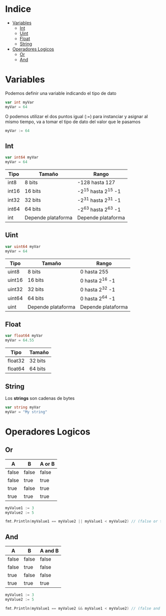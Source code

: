 # Indice
- [Variables](#variables)
  * [Int](#int)
  * [Uint](#uint)
  * [Float](#float)
  * [String](#string)
- [Operadores Logicos](#operadores-logicos)
  * [Or](#or)
  * [And](#and)


# Variables
Podemos definir una variable indicando el tipo de dato
```go
var int myVar 
myVar = 64
```
O podemos utilizar el dos puntos igual (:=) para instanciar y asignar al mismo tiempo, va a tomar el tipo de dato del valor que le pasamos
```go
myVar := 64 
```
## Int

```go
var int64 myVar 
myVar = 64
```

|Tipo|Tamaño|Rango|
|----|------|-----|
|int8|8 bits|-128 hasta 127|
|int16|16 bits|-2<sup>15</sup> hasta 2<sup>15</sup> -1|
|int32|32 bits|-2<sup>31</sup> hasta 2<sup>31</sup> -1|
|int64|64 bits|-2<sup>63</sup> hasta 2<sup>63</sup> -1|
|int|Depende plataforma|Depende plataforma|


## Uint

```go
var uint64 myVar 
myVar = 64
```

|Tipo|Tamaño|Rango|
|----|------|-----|
|uint8|8 bits|0 hasta 255|
|uint16|16 bits|0 hasta 2<sup>16</sup> -1|
|uint32|32 bits|0 hasta 2<sup>32</sup> -1|
|uint64|64 bits|0 hasta 2<sup>64</sup> -1|
|uint|Depende plataforma|Depende plataforma|


## Float

```go
var float64 myVar 
myVar = 64.55
```

|Tipo|Tamaño|
|----|------|
|float32|32 bits|
|float64|64 bits|

## String
Los **strings** son cadenas de bytes

```go
var string myVar 
myVar = "My string"
```

# Operadores Logicos

## Or
|A|B|A or B|
|----|------|-----|
|false|false|false|
|false|true|true|
|true|false|true|
|true|true|true|

```go
myValue1 := 3
myValue2 := 5

fmt.Println(myValue1 == myValue2 || myValue1 < myValue2) // (false or true) = true
```

## And
|A|B|A and B|
|----|------|-----|
|false|false|false|
|false|true|false|
|true|false|false|
|true|true|true|

```go
myValue1 := 3
myValue2 := 5

fmt.Println(myValue1 == myValue2 && myValue1 < myValue2) // (false and true) = false
```
